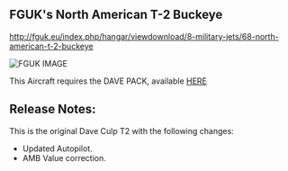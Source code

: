 FGUK's North American T-2 Buckeye
-----------------------------------

http://fguk.eu/index.php/hangar/viewdownload/8-military-jets/68-north-american-t-2-buckeye

![FGUK IMAGE](http://www.fguk.eu/images/jdownloads/screenshots/fgfs-screen-117.png)

This Aircraft requires the DAVE PACK, available <a href="http://fguk.eu/index.php/hangar/viewdownload/8-military-jets/68-north-american-t-2-buckeye">HERE</a>

Release Notes:
--------------

This is the original Dave Culp T2 with the following changes:

* Updated Autopilot.
* AMB Value correction.